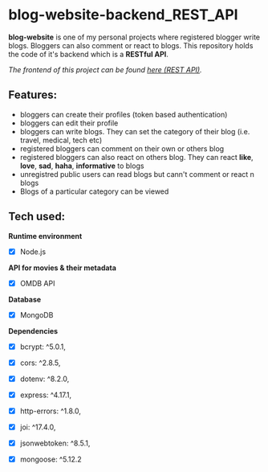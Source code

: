 # blog-website-backend_REST_API

**blog-website** is one of my personal projects where registered blogger write blogs. Bloggers can also comment or react to blogs. This repository holds the code of it's backend which is a **RESTful API**.

<em> The frontend of this project can be found [here (REST API)](https://github.com/tazbin/blog-website-frontend_Angular). </em>

## Features:
- bloggers can create their profiles (token based authentication)
- bloggers can edit their profile
- bloggers can write blogs. They can set the category of their blog (i.e. travel, medical, tech etc)
- registered bloggers can comment on their own or others blog
- registered bloggers can also react on others blog. They can react **like**, **love**, **sad**, **haha**, **informative** to blogs
- unregistred public users can read blogs but cann't comment or react n blogs
- Blogs of a particular category can be viewed

## Tech used:

**Runtime environment**
- [x] Node.js

**API for movies & their metadata**
- [x] OMDB API

**Database**
- [x] MongoDB

**Dependencies**
- [x] bcrypt: ^5.0.1,
- [x] cors: ^2.8.5,
- [x] dotenv: ^8.2.0,
- [x] express: ^4.17.1,
- [x] http-errors: ^1.8.0,
- [x] joi: ^17.4.0,
- [x] jsonwebtoken: ^8.5.1,
- [x] mongoose: ^5.12.2


